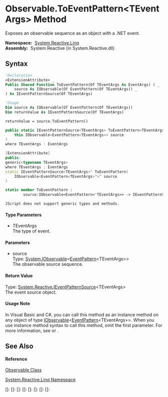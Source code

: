 # Observable.ToEventPattern\<TEventArgs\> Method

Exposes an observable sequence as an object with a .NET event.

**Namespace:**  [System.Reactive.Linq](System.Reactive.Linq\System.Reactive.Linq.md)  
**Assembly:**  System.Reactive (in System.Reactive.dll)

## Syntax

```vb
'Declaration
<ExtensionAttribute> _
Public Shared Function ToEventPattern(Of TEventArgs As EventArgs) ( _
    source As IObservable(Of EventPattern(Of TEventArgs)) _
) As IEventPatternSource(Of TEventArgs)
```

```vb
'Usage
Dim source As IObservable(Of EventPattern(Of TEventArgs))
Dim returnValue As IEventPatternSource(Of TEventArgs)

returnValue = source.ToEventPattern()
```

```csharp
public static IEventPatternSource<TEventArgs> ToEventPattern<TEventArgs>(
    this IObservable<EventPattern<TEventArgs>> source
)
where TEventArgs : EventArgs
```

```c++
[ExtensionAttribute]
public:
generic<typename TEventArgs>
where TEventArgs : EventArgs
static IEventPatternSource<TEventArgs>^ ToEventPattern(
    IObservable<EventPattern<TEventArgs>^>^ source
)
```

```fsharp
static member ToEventPattern : 
        source:IObservable<EventPattern<'TEventArgs>> -> IEventPatternSource<'TEventArgs>  when 'TEventArgs : EventArgs
```

```jscript
JScript does not support generic types and methods.
```

#### Type Parameters

- TEventArgs  
  The type of event.

#### Parameters

- source  
  Type: [System.IObservable](https://msdn.microsoft.com/en-us/library/Dd990377)\<[EventPattern](EventPattern\EventPattern(TEventArgs).md)\<TEventArgs\>\>  
  The observable source sequence.

#### Return Value

Type: [System.Reactive.IEventPatternSource](IEventPatternSource\IEventPatternSource(TEventArgs).md)\<TEventArgs\>  
The event source object.

#### Usage Note

In Visual Basic and C\#, you can call this method as an instance method on any object of type [IObservable](https://msdn.microsoft.com/en-us/library/Dd990377)\<[EventPattern](EventPattern\EventPattern(TEventArgs).md)\<TEventArgs\>\>. When you use instance method syntax to call this method, omit the first parameter. For more information, see [](https://msdn.microsoft.com/en-us/library/Bb384936) or [](https://msdn.microsoft.com/en-us/library/Bb383977).

## See Also

#### Reference

[Observable Class](Observable\Observable.md)

[System.Reactive.Linq Namespace](System.Reactive.Linq\System.Reactive.Linq.md)

[]: 
[]: 
[]: 
[]: 
[]: 
[]: 
[]: 
[]: 